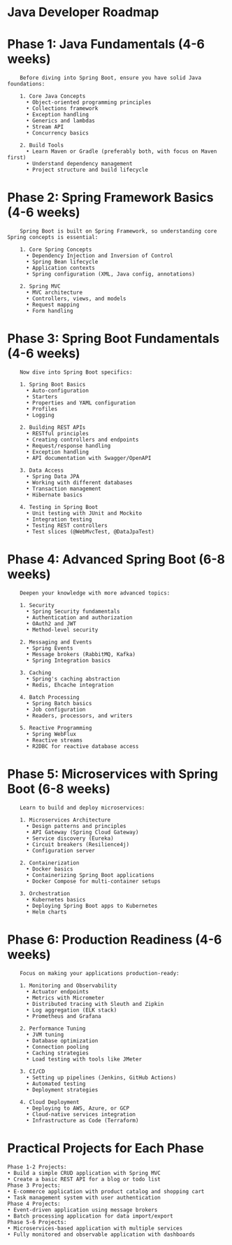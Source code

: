 
# Java Developer Roadmap

# Phase 1: Java Fundamentals (4-6 weeks)
        Before diving into Spring Boot, ensure you have solid Java foundations:
        
        1. Core Java Concepts
          • Object-oriented programming principles
          • Collections framework
          • Exception handling
          • Generics and lambdas
          • Stream API
          • Concurrency basics
          
        2. Build Tools
          • Learn Maven or Gradle (preferably both, with focus on Maven first)
          • Understand dependency management
          • Project structure and build lifecycle

          
# Phase 2: Spring Framework Basics (4-6 weeks)
        Spring Boot is built on Spring Framework, so understanding core Spring concepts is essential:
        
        1. Core Spring Concepts
          • Dependency Injection and Inversion of Control
          • Spring Bean lifecycle
          • Application contexts
          • Spring configuration (XML, Java config, annotations)
          
        2. Spring MVC
          • MVC architecture
          • Controllers, views, and models
          • Request mapping
          • Form handling
          
# Phase 3: Spring Boot Fundamentals (4-6 weeks)
        Now dive into Spring Boot specifics:
        
        1. Spring Boot Basics
          • Auto-configuration
          • Starters
          • Properties and YAML configuration
          • Profiles
          • Logging
          
        2. Building REST APIs
          • RESTful principles
          • Creating controllers and endpoints
          • Request/response handling
          • Exception handling
          • API documentation with Swagger/OpenAPI
          
        3. Data Access
          • Spring Data JPA
          • Working with different databases
          • Transaction management
          • Hibernate basics
          
        4. Testing in Spring Boot
          • Unit testing with JUnit and Mockito
          • Integration testing
          • Testing REST controllers
          • Test slices (@WebMvcTest, @DataJpaTest)
          
# Phase 4: Advanced Spring Boot (6-8 weeks)
        Deepen your knowledge with more advanced topics:
        
        1. Security
          • Spring Security fundamentals
          • Authentication and authorization
          • OAuth2 and JWT
          • Method-level security
          
        2. Messaging and Events
          • Spring Events
          • Message brokers (RabbitMQ, Kafka)
          • Spring Integration basics
          
        3. Caching
          • Spring's caching abstraction
          • Redis, Ehcache integration
          
        4. Batch Processing
          • Spring Batch basics
          • Job configuration
          • Readers, processors, and writers
          
        5. Reactive Programming
          • Spring WebFlux
          • Reactive streams
          • R2DBC for reactive database access

          
# Phase 5: Microservices with Spring Boot (6-8 weeks)
        Learn to build and deploy microservices:
        
        1. Microservices Architecture
          • Design patterns and principles
          • API Gateway (Spring Cloud Gateway)
          • Service discovery (Eureka)
          • Circuit breakers (Resilience4j)
          • Configuration server
          
        2. Containerization
          • Docker basics
          • Containerizing Spring Boot applications
          • Docker Compose for multi-container setups
          
        3. Orchestration
          • Kubernetes basics
          • Deploying Spring Boot apps to Kubernetes
          • Helm charts
          
# Phase 6: Production Readiness (4-6 weeks)
        Focus on making your applications production-ready:
        
        1. Monitoring and Observability
          • Actuator endpoints
          • Metrics with Micrometer
          • Distributed tracing with Sleuth and Zipkin
          • Log aggregation (ELK stack)
          • Prometheus and Grafana
          
        2. Performance Tuning
          • JVM tuning
          • Database optimization
          • Connection pooling
          • Caching strategies
          • Load testing with tools like JMeter
          
        3. CI/CD
          • Setting up pipelines (Jenkins, GitHub Actions)
          • Automated testing
          • Deployment strategies
          
        4. Cloud Deployment
          • Deploying to AWS, Azure, or GCP
          • Cloud-native services integration
          • Infrastructure as Code (Terraform)
      
# Practical Projects for Each Phase
    Phase 1-2 Projects:
    • Build a simple CRUD application with Spring MVC
    • Create a basic REST API for a blog or todo list
    Phase 3 Projects:
    • E-commerce application with product catalog and shopping cart
    • Task management system with user authentication
    Phase 4 Projects:
    • Event-driven application using message brokers
    • Batch processing application for data import/export
    Phase 5-6 Projects:
    • Microservices-based application with multiple services
    • Fully monitored and observable application with dashboards

